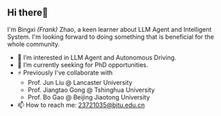 ## Hi there👋 
I'm Bingxi _(Frank)_ Zhao, a keen learner about LLM Agent and Intelligent System. 
I'm looking forward to doing something that is beneficial for the whole community.
- 👀 I’m interested in LLM Agent and Autonomous Driving.
- 🌱 I’m currently seeking for PhD opportunities.
- ⚡ Previously I've collaborate with
  - Prof. Jun Liu @ Lancaster University
  - Prof. Jiangtao Gong @ Tshinghua University
  - Prof. Bo Gao @ Beijing Jiaotong University
- 📫 How to reach me: 23721035@bjtu.edu.cn
<!--
**pancacake/pancacake** is a ✨ _special_ ✨ repository because its `README.md` (this file) appears on your GitHub profile.

Here are some ideas to get you started:
- 🔭 I’m currently working on ...
- 🌱 I’m currently learning ...
- 👯 I’m looking to collaborate on ...
- 🤔 I’m looking for help with ...
- 💬 Ask me about ...
- 📫 How to reach me: ...
- 😄 Pronouns: ...
- ⚡ Fun fact: ...
-->
